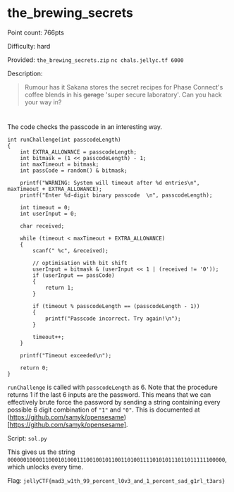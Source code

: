 # the_brewing_secrets
Point count: 766pts

Difficulty: hard

Provided:
`the_brewing_secrets.zip`
`nc chals.jellyc.tf 6000`

Description:
> Rumour has it Sakana stores the secret recipes for Phase Connect's coffee blends in his ~~garage~~ 'super secure laboratory'. Can you hack your way in?
#

The code checks the passcode in an interesting way.
```
int runChallenge(int passcodeLength)
{
    int EXTRA_ALLOWANCE = passcodeLength;
    int bitmask = (1 << passcodeLength) - 1;
    int maxTimeout = bitmask;
    int passCode = random() & bitmask;

    printf("WARNING: System will timeout after %d entries\n", maxTimeout + EXTRA_ALLOWANCE);
    printf("Enter %d-digit binary passcode  \n", passcodeLength);

    int timeout = 0;
    int userInput = 0;

    char received;

    while (timeout < maxTimeout + EXTRA_ALLOWANCE)
    {
        scanf(" %c", &received);

        // optimisation with bit shift
        userInput = bitmask & (userInput << 1 | (received != '0'));
        if (userInput == passCode)
        {
            return 1;
        }

        if (timeout % passcodeLength == (passcodeLength - 1))
        {
            printf("Passcode incorrect. Try again!\n");
        }

        timeout++;
    }

    printf("Timeout exceeded\n");

    return 0;
}
```

`runChallenge` is called with `passcodeLength` as 6. Note that the procedure returns 1 if the last 6 inputs are the password. This means that we can effectively brute force the password by sending a string containing every possible 6 digit combination of `"1"` and `"0"`.
This is documented at (https://github.com/samyk/opensesame)[https://github.com/samyk/opensesame].

Script: `sol.py`

This gives us the string `000000100001100010100011100100101100110100111101010111011011111100000`, which unlocks every time.

Flag: `jellyCTF{mad3_w1th_99_percent_l0v3_and_1_percent_sad_g1rl_t3ars}`

